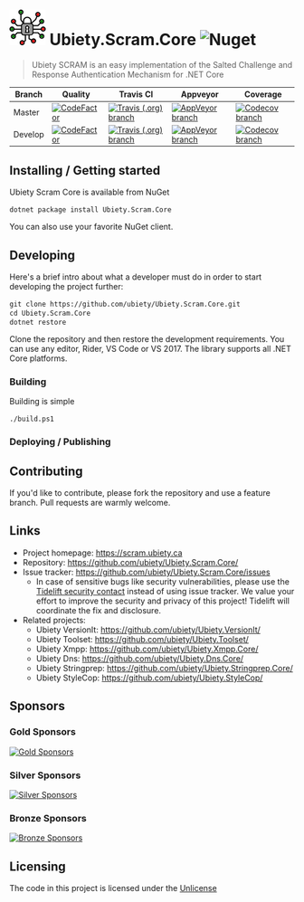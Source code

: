 # ![Logo](https://github.com/ubiety/Ubiety.Scram.Core/raw/develop/docs/Ubiety.Scram.Docs/images/encryption64.png) Ubiety.Scram.Core ![Nuget](https://img.shields.io/nuget/v/Ubiety.Scram.Core.svg?style=flat-square)

> Ubiety SCRAM is an easy implementation of the Salted Challenge and Response Authentication Mechanism for .NET Core

| Branch  | Quality                                                                                                                                                                                                      | Travis CI                                                                                                                                                       | Appveyor                                                                                                                                                                                       | Coverage                                                                                                                                                            |
| ------- | ------------------------------------------------------------------------------------------------------------------------------------------------------------------------------------------------------------ | --------------------------------------------------------------------------------------------------------------------------------------------------------------- | ---------------------------------------------------------------------------------------------------------------------------------------------------------------------------------------------- | ------------------------------------------------------------------------------------------------------------------------------------------------------------------- |
| Master  | [![CodeFactor](https://www.codefactor.io/repository/github/ubiety/ubiety.scram.core/badge?style=flat-square)](https://www.codefactor.io/repository/github/ubiety/ubiety.scram.core)                          | [![Travis (.org) branch](https://img.shields.io/travis/ubiety/Ubiety.Scram.Core/master.svg?style=flat-square)](https://travis-ci.org/ubiety/Ubiety.Scram.Core)  | [![AppVeyor branch](https://img.shields.io/appveyor/ci/coder2000/ubiety-scram-core/master.svg?style=flat-square)](https://ci.appveyor.com/project/coder2000/ubiety-scram-core/branch/master)   | [![Codecov branch](https://img.shields.io/codecov/c/github/ubiety/Ubiety.Scram.Core/master.svg?style=flat-square)](https://codecov.io/gh/ubiety/Ubiety.Scram.Core)  |
| Develop | [![CodeFactor](https://www.codefactor.io/repository/github/ubiety/ubiety.scram.core/badge/develop?style=flat-square)](https://www.codefactor.io/repository/github/ubiety/ubiety.scram.core/overview/develop) | [![Travis (.org) branch](https://img.shields.io/travis/ubiety/Ubiety.Scram.Core/develop.svg?style=flat-square)](https://travis-ci.org/ubiety/Ubiety.Scram.Core) | [![AppVeyor branch](https://img.shields.io/appveyor/ci/coder2000/ubiety-scram-core/develop.svg?style=flat-square)](https://ci.appveyor.com/project/coder2000/ubiety-scram-core/branch/develop) | [![Codecov branch](https://img.shields.io/codecov/c/github/ubiety/Ubiety.Scram.Core/develop.svg?style=flat-square)](https://codecov.io/gh/ubiety/Ubiety.Scram.Core) |

## Installing / Getting started

Ubiety Scram Core is available from NuGet

```shell
dotnet package install Ubiety.Scram.Core
```

You can also use your favorite NuGet client.

## Developing

Here's a brief intro about what a developer must do in order to start developing
the project further:

```shell
git clone https://github.com/ubiety/Ubiety.Scram.Core.git
cd Ubiety.Scram.Core
dotnet restore
```

Clone the repository and then restore the development requirements. You can use
any editor, Rider, VS Code or VS 2017. The library supports all .NET Core
platforms.

### Building

Building is simple

```shell
./build.ps1
```

### Deploying / Publishing

## Contributing

If you'd like to contribute, please fork the repository and use a feature
branch. Pull requests are warmly welcome.

## Links

- Project homepage: <https://scram.ubiety.ca>
- Repository: <https://github.com/ubiety/Ubiety.Scram.Core/>
- Issue tracker: <https://github.com/ubiety/Ubiety.Scram.Core/issues>
  - In case of sensitive bugs like security vulnerabilities, please use the
    [Tidelift security contact](https://tidelift.com/security) instead of using issue tracker.
    We value your effort to improve the security and privacy of this project! Tidelift will coordinate the fix and disclosure.
- Related projects:
  - Ubiety VersionIt: <https://github.com/ubiety/Ubiety.VersionIt/>
  - Ubiety Toolset: <https://github.com/ubiety/Ubiety.Toolset/>
  - Ubiety Xmpp: <https://github.com/ubiety/Ubiety.Xmpp.Core/>
  - Ubiety Dns: <https://github.com/ubiety/Ubiety.Dns.Core/>
  - Ubiety Stringprep: <https://github.com/ubiety/Ubiety.Stringprep.Core/>
  - Ubiety StyleCop: <https://github.com/ubiety/Ubiety.StyleCop/>

## Sponsors

### Gold Sponsors

[![Gold Sponsors](https://opencollective.com/ubiety/tiers/gold-sponsor.svg?avatarHeight=36)](https://opencollective.com/ubiety/)

### Silver Sponsors

[![Silver Sponsors](https://opencollective.com/ubiety/tiers/silver-sponsor.svg?avatarHeight=36)](https://opencollective.com/ubiety/)

### Bronze Sponsors

[![Bronze Sponsors](https://opencollective.com/ubiety/tiers/bronze-sponsor.svg?avatarHeight=36)](https://opencollective.com/ubiety/)

## Licensing

The code in this project is licensed under the [Unlicense](https://unlicense.org/)
